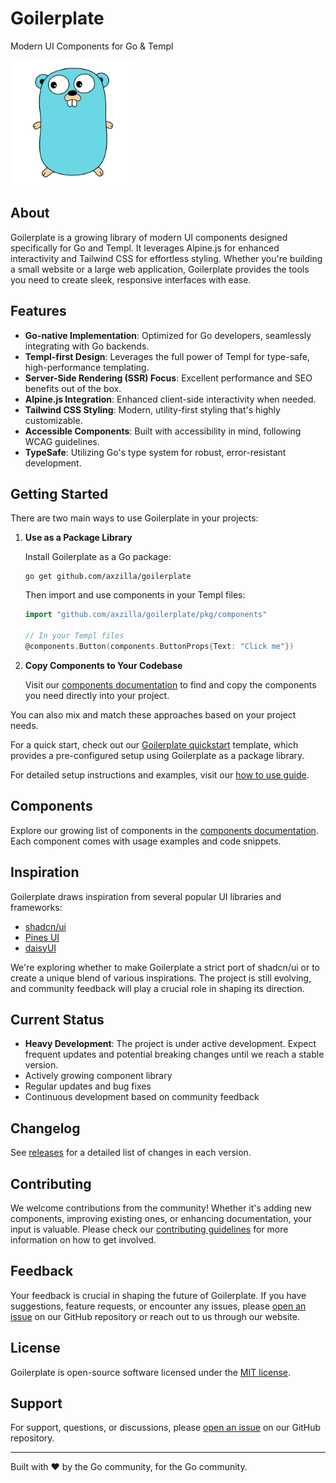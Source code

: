 # Goilerplate

Modern UI Components for Go & Templ

<img src="./assets/img/gopher.svg" alt="Goilerplate Logo" width="200"/>

## About

Goilerplate is a growing library of modern UI components designed specifically for Go and Templ. It leverages Alpine.js for enhanced interactivity and Tailwind CSS for effortless styling. Whether you're building a small website or a large web application, Goilerplate provides the tools you need to create sleek, responsive interfaces with ease.

## Features

- **Go-native Implementation**: Optimized for Go developers, seamlessly integrating with Go backends.
- **Templ-first Design**: Leverages the full power of Templ for type-safe, high-performance templating.
- **Server-Side Rendering (SSR) Focus**: Excellent performance and SEO benefits out of the box.
- **Alpine.js Integration**: Enhanced client-side interactivity when needed.
- **Tailwind CSS Styling**: Modern, utility-first styling that's highly customizable.
- **Accessible Components**: Built with accessibility in mind, following WCAG guidelines.
- **TypeSafe**: Utilizing Go's type system for robust, error-resistant development.

## Getting Started

There are two main ways to use Goilerplate in your projects:

1. **Use as a Package Library**

   Install Goilerplate as a Go package:

   ```
   go get github.com/axzilla/goilerplate
   ```

   Then import and use components in your Templ files:

   ```go
   import "github.com/axzilla/goilerplate/pkg/components"

   // In your Templ files
   @components.Button(components.ButtonProps{Text: "Click me"})
   ```

2. **Copy Components to Your Codebase**

   Visit our [components documentation](https://goilerplate.com/docs/components) to find and copy the components you need directly into your project.

You can also mix and match these approaches based on your project needs.

For a quick start, check out our [Goilerplate quickstart](https://github.com/axzilla/goilerplate-quickstart) template, which provides a pre-configured setup using Goilerplate as a package library.

For detailed setup instructions and examples, visit our [how to use guide](https://goilerplate.com/docs/how-to-use).

## Components

Explore our growing list of components in the [components documentation](https://goilerplate.com/docs/components). Each component comes with usage examples and code snippets.

## Inspiration

Goilerplate draws inspiration from several popular UI libraries and frameworks:

- [shadcn/ui](https://ui.shadcn.com/)
- [Pines UI](https://devdojo.com/pines)
- [daisyUI](https://daisyui.com/)

We're exploring whether to make Goilerplate a strict port of shadcn/ui or to create a unique blend of various inspirations. The project is still evolving, and community feedback will play a crucial role in shaping its direction.

## Current Status

- **Heavy Development**: The project is under active development. Expect frequent updates and potential breaking changes until we reach a stable version.
- Actively growing component library
- Regular updates and bug fixes
- Continuous development based on community feedback

## Changelog

See [releases](https://github.com/axzilla/goilerplate/releases) for a detailed list of changes in each version.

## Contributing

We welcome contributions from the community! Whether it's adding new components, improving existing ones, or enhancing documentation, your input is valuable. Please check our [contributing guidelines](CONTRIBUTING.md) for more information on how to get involved.

## Feedback

Your feedback is crucial in shaping the future of Goilerplate. If you have suggestions, feature requests, or encounter any issues, please [open an issue](https://github.com/axzilla/goilerplate/issues) on our GitHub repository or reach out to us through our website.

## License

Goilerplate is open-source software licensed under the [MIT license](LICENSE).

## Support

For support, questions, or discussions, please [open an issue](https://github.com/axzilla/goilerplate/issues) on our GitHub repository.

---

Built with ❤️ by the Go community, for the Go community.